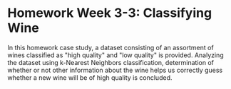 # Homework Week 3-3: Classifying Wine

In this homework case study, a dataset consisting of an assortment of wines classified as "high quality" and "low quality" is provided. Analyzing the dataset using k-Nearest Neighbors classification, determination of whether or not other information about the wine helps us correctly guess whether a new wine will be of high quality is concluded.
